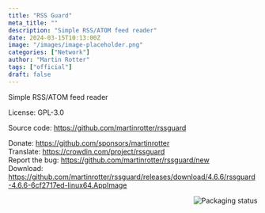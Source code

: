 ```yaml
---
title: "RSS Guard"
meta_title: ""
description: "Simple RSS/ATOM feed reader"
date: 2024-03-15T10:13:00Z
image: "/images/image-placeholder.png"
categories: ["Network"]
author: "Martin Rotter"
tags: ["official"]
draft: false
---
```


Simple RSS/ATOM feed reader

License: GPL-3.0

Source code: https://github.com/martinrotter/rssguard

Donate: https://github.com/sponsors/martinrotter  
Translate: https://crowdin.com/project/rssguard  
Report the bug: https://github.com/martinrotter/rssguard/new  
Download: https://github.com/martinrotter/rssguard/releases/download/4.6.6/rssguard-4.6.6-6cf2717ed-linux64.AppImage

<a href="https://repology.org/project/rssguard/versions">
    <img src="https://repology.org/badge/vertical-allrepos/rssguard.svg" alt="Packaging status" align="right">
</a>